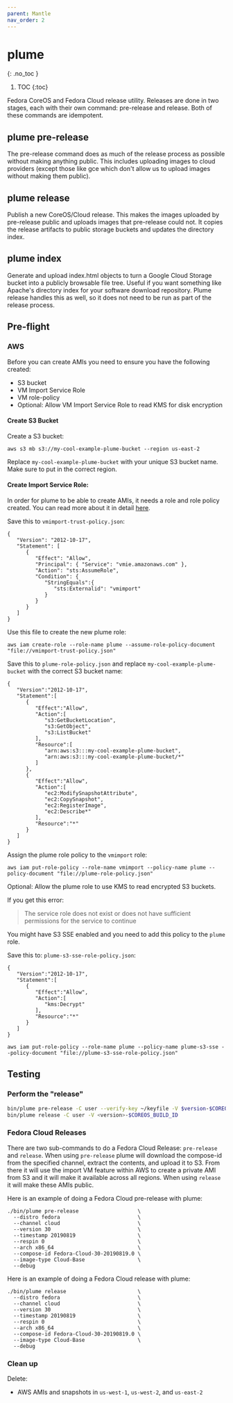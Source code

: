 ```yaml
---
parent: Mantle
nav_order: 2
---
```


# plume
{: .no_toc }

1. TOC
{:toc}

Fedora CoreOS and Fedora Cloud release utility. Releases are done in two
stages, each with their own command: pre-release and release. Both of these
commands are idempotent.

## plume pre-release

The pre-release command does as much of the release process as possible without making anything public.
This includes uploading images to cloud providers (except those like gce which don't allow us to upload
images without making them public).

## plume release

Publish a new CoreOS/Cloud release. This makes the images uploaded by pre-release public and uploads
images that pre-release could not. It copies the release artifacts to public storage buckets and updates
the directory index.

## plume index

Generate and upload index.html objects to turn a Google Cloud Storage
bucket into a publicly browsable file tree. Useful if you want something
like Apache's directory index for your software download repository.
Plume release handles this as well, so it does not need to be run as part of
the release process.

## Pre-flight

### AWS

Before you can create AMIs you need to ensure you have the following created:

* S3 bucket
* VM Import Service Role
* VM role-policy
* Optional: Allow VM Import Service Role to read KMS for disk encryption

#### Create S3 Bucket

Create a S3 bucket:

`aws s3 mb s3://my-cool-example-plume-bucket --region us-east-2`

Replace `my-cool-example-plume-bucket` with your unique S3 bucket name. Make sure to put in the correct region.

#### Create Import Service Role:

In order for plume to be able to create AMIs, it needs a role and role policy created. You can read more about it in detail [here](
https://docs.aws.amazon.com/vm-import/latest/userguide/vmimport-image-import.html#import-vm).

Save this to `vmimport-trust-policy.json`:

```
{
   "Version": "2012-10-17",
   "Statement": [
      {
         "Effect": "Allow",
         "Principal": { "Service": "vmie.amazonaws.com" },
         "Action": "sts:AssumeRole",
         "Condition": {
            "StringEquals":{
               "sts:Externalid": "vmimport"
            }
         }
      }
   ]
}

```

Use this file to create the new plume role:

`aws iam create-role --role-name plume --assume-role-policy-document "file://vmimport-trust-policy.json"`


Save this to `plume-role-policy.json` and replace `my-cool-example-plume-bucket` with the correct S3 bucket name:

```
{
   "Version":"2012-10-17",
   "Statement":[
      {
         "Effect":"Allow",
         "Action":[
            "s3:GetBucketLocation",
            "s3:GetObject",
            "s3:ListBucket"
         ],
         "Resource":[
            "arn:aws:s3:::my-cool-example-plume-bucket",
            "arn:aws:s3:::my-cool-example-plume-bucket/*"
         ]
      },
      {
         "Effect":"Allow",
         "Action":[
            "ec2:ModifySnapshotAttribute",
            "ec2:CopySnapshot",
            "ec2:RegisterImage",
            "ec2:Describe*"
         ],
         "Resource":"*"
      }
   ]
}
```

Assign the plume role policy to the `vmimport` role:

`aws iam put-role-policy --role-name vmimport --policy-name plume --policy-document "file://plume-role-policy.json"`

Optional: Allow the plume role to use KMS to read encrypted S3 buckets.

If you get this error:

> The service role <vmimport> does not exist or does not have sufficient permissions for the service to continue

You might have S3 SSE enabled and you need to add this policy to the `plume` role.

Save this to: `plume-s3-sse-role-policy.json`:

```
{
   "Version":"2012-10-17",
   "Statement":[
      {
         "Effect":"Allow",
         "Action":[
            "kms:Decrypt"
         ],
         "Resource":"*"
      }
   ]
}

```

`aws iam put-role-policy --role-name plume --policy-name plume-s3-sse --policy-document "file://plume-s3-sse-role-policy.json"`


## Testing

### Perform the "release"

```sh
bin/plume pre-release -C user --verify-key ~/keyfile -V $version-$COREOS_BUILD_ID
bin/plume release -C user -V <version>-$COREOS_BUILD_ID
```

### Fedora Cloud Releases

There are two sub-commands to do a Fedora Cloud Release: `pre-release` and `release`. When using `pre-release` plume will download the compose-id from the specified channel, extract the contents, and upload it to S3. From there it will use the import VM feature within AWS to create a private AMI from S3 and it will make it available across all regions. When using `release` it will make these AMIs public.

Here is an example of doing a Fedora Cloud pre-release with plume:

```
./bin/plume pre-release                   \
  --distro fedora                         \
  --channel cloud                         \
  --version 30                            \
  --timestamp 20190819                    \
  --respin 0                              \
  --arch x86_64                           \
  --compose-id Fedora-Cloud-30-20190819.0 \
  --image-type Cloud-Base                 \
  --debug
```

Here is an example of doing a Fedora Cloud release with plume:

```
./bin/plume release                       \
  --distro fedora                         \
  --channel cloud                         \
  --version 30                            \
  --timestamp 20190819                    \
  --respin 0                              \
  --arch x86_64                           \
  --compose-id Fedora-Cloud-30-20190819.0 \
  --image-type Cloud-Base                 \
  --debug
```

### Clean up

Delete:

- AWS AMIs and snapshots in `us-west-1`, `us-west-2`, and `us-east-2`
